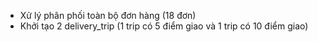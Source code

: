 - Xử lý phân phối toàn bộ đơn hàng (18 đơn)
- Khởi tạo 2 delivery_trip (1 trip có 5 điểm giao và 1 trip có 10 điểm giao)